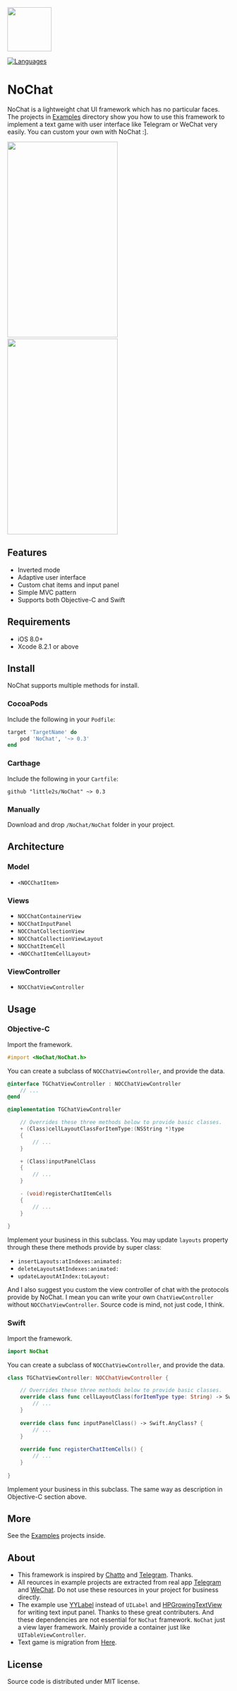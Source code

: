 <img src="https://raw.githubusercontent.com/little2s/NoChat/master/Assets/icon.png" width="100" height="100" />

[![Languages](https://img.shields.io/badge/languages-ObjC%20%7C%20Swift-orange.svg)](https://github.com/little2s/NoChat)

# NoChat
NoChat is a lightweight chat UI framework which has no particular faces. 
The projects in [Examples](https://github.com/little2s/NoChat/Examples) directory 
show you how to use this framework to implement a text game with user interface like 
Telegram or WeChat very easily. You can custom your own with NoChat :].       

<img src="https://raw.githubusercontent.com/little2s/NoChat/master/Screenshots/screenshot-0.png" width="250" height="444" />
&nbsp;&nbsp;
<img src="https://raw.githubusercontent.com/little2s/NoChat/master/Screenshots/screenshot-1.png" width="250" height="444" />

## Features
- Inverted mode
- Adaptive user interface
- Custom chat items and input panel
- Simple MVC pattern
- Supports both Objective-C and Swift

## Requirements
- iOS 8.0+
- Xcode 8.2.1 or above

## Install
NoChat supports multiple methods for install.

### CocoaPods
Include the following in your `Podfile`:    
``` ruby
target 'TargetName' do
    pod 'NoChat', '~> 0.3'
end
```

### Carthage
Include the following in your `Cartfile`: 
```
github "little2s/NoChat" ~> 0.3
```

### Manually
Download and drop `/NoChat/NoChat` folder in your project.  

## Architecture

### Model
- `<NOCChatItem>`

### Views
- `NOCChatContainerView`
- `NOCChatInputPanel`
- `NOCChatCollectionView`
- `NOCChatCollectionViewLayout`
- `NOCChatItemCell`
- `<NOCChatItemCellLayout>`

### ViewController
- `NOCChatViewController`

## Usage

### Objective-C

Import the framework.
``` objective-c
#import <NoChat/NoChat.h>
```

You can create a subclass of `NOCChatViewController`, and provide the data.
``` objective-c
@interface TGChatViewController : NOCChatViewController
    // ...
@end

@implementation TGChatViewController

    // Overrides these three methods below to provide basic classes.
    + (Class)cellLayoutClassForItemType:(NSString *)type
    {
        // ...
    }

    + (Class)inputPanelClass
    {
        // ...
    }

    - (void)registerChatItemCells
    {
        // ...
    }
        
}
```

Implement your business in this subclass. You may update `layouts` property through
these there methods provide by super class:
- `insertLayouts:atIndexes:animated:`
- `deleteLayoutsAtIndexes:animated:`
- `updateLayoutAtIndex:toLayout:`

And I also suggest you custom the view controller of chat with the protocols provide by NoChat.
I mean you can write your own `ChatViewController` without `NOCChatViewController`.
Source code is mind, not just code, I think.

### Swift

Import the framework.
``` swift
import NoChat
```
You can create a subclass of `NOCChatViewController`, and provide the data.
``` swift
class TGChatViewController: NOCChatViewController {

    // Overrides these three methods below to provide basic classes.
    override class func cellLayoutClass(forItemType type: String) -> Swift.AnyClass? {
        // ...
    }
    
    override class func inputPanelClass() -> Swift.AnyClass? {
        // ...
    }
    
    override func registerChatItemCells() {
        // ...
    }
    
}
```
Implement your business in this subclass. The same way as description in Objective-C section above.

## More
See the [Examples](https://github.com/little2s/NoChat/Examples) projects inside.

## About
- This framework is inspired by [Chatto](https://github.com/badoo/Chatto) and [Telegram](https://github.com/peter-iakovlev/Telegram). Thanks.
- All reources in example projects are extracted from real app [Telegram](https://itunes.apple.com/us/app/telegram-messenger/id686449807?mt=8) and [WeChat](https://itunes.apple.com/us/app/wechat/id414478124?mt=8). Do not use these resources in your project for business directly.  
- The example use [YYLabel](https://github.com/ibireme/YYText/blob/master/YYText/YYLabel.h) instead of `UILabel` and [HPGrowingTextView](https://github.com/HansPinckaers/GrowingTextView) for writing text input panel. Thanks to these great contributers. And these dependencies are not essential for `NoChat` framework. `NoChat` just a view layer framework. Mainly provide a container just like `UITableViewController`.
- Text game is migration from [Here](https://learnpythonthehardway.org/book/ex43.html).

## License
Source code is distributed under MIT license.

